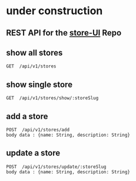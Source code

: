 # under construction

## REST API for the [store-UI](https://github.com/A-Maged/store-UI) Repo

## show all stores
```
GET  /api/v1/stores
```

## show single store
```
GET  /api/v1/stores/show/:storeSlug
```

## add a store
```
POST  /api/v1/stores/add
body data : {name: String, description: String}
```

## update a store
```
POST  /api/v1/stores/update/:storeSlug
body data : {name: String, description: String}
```

